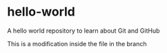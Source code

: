 # hello-world
A hello world repository to learn about Git and GitHub

This is a modification inside the file in the branch
